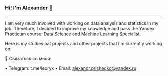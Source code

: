 ### Hi! I'm Alexander 👋
------------------------------------------------------


I am very much involved with working on data analysis and statistics in my job. Therefore, I decided to improve my knowledge and pass the Yandex Practicum course: Data Science and Machine Learning Specialist.

Here is my studies pat projects and other projects that i'm currently working on:

💬 Связаться со мной:

• Telegram: t.me/leoryx
• Email: alexandr.prishedko@yandex.ru
